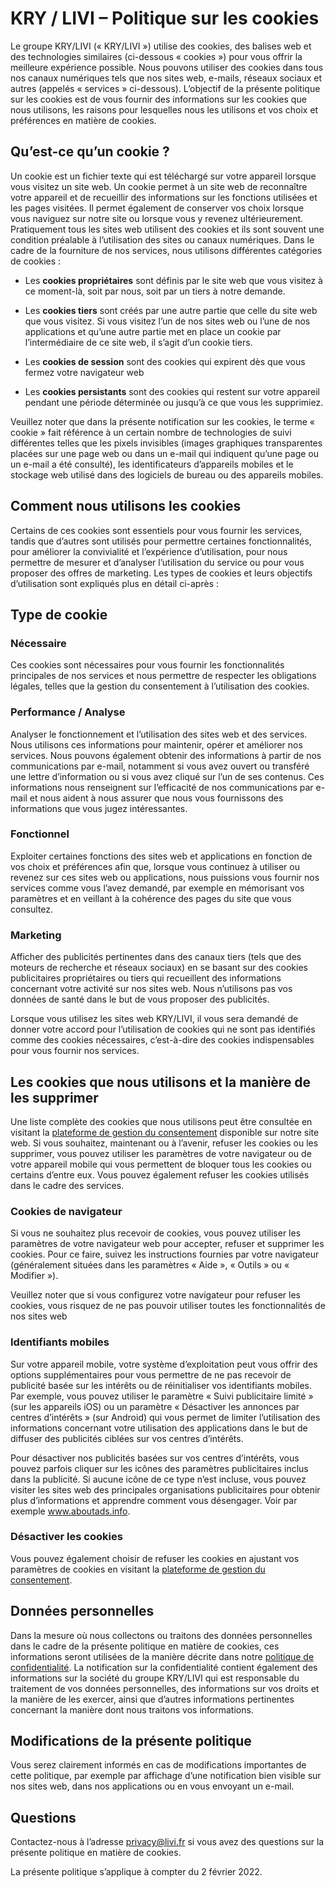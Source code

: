 KRY / LIVI – Politique sur les cookies
======================================

Le groupe KRY/LIVI (« KRY/LIVI ») utilise des cookies, des balises web et des technologies similaires (ci-dessous « cookies ») pour vous offrir la meilleure expérience possible. Nous pouvons utiliser des cookies dans tous nos canaux numériques tels que nos sites web, e-mails, réseaux sociaux et autres (appelés « services » ci-dessous). L’objectif de la présente politique sur les cookies est de vous fournir des informations sur les cookies que nous utilisons, les raisons pour lesquelles nous les utilisons et vos choix et préférences en matière de cookies.

Qu’est-ce qu’un cookie ?
------------------------

Un cookie est un fichier texte qui est téléchargé sur votre appareil lorsque vous visitez un site web. Un cookie permet à un site web de reconnaître votre appareil et de recueillir des informations sur les fonctions utilisées et les pages visitées. Il permet également de conserver vos choix lorsque vous naviguez sur notre site ou lorsque vous y revenez ultérieurement. Pratiquement tous les sites web utilisent des cookies et ils sont souvent une condition préalable à l’utilisation des sites ou canaux numériques. Dans le cadre de la fourniture de nos services, nous utilisons différentes catégories de cookies :

* Les **cookies propriétaires** sont définis par le site web que vous visitez à ce moment-là, soit par nous, soit par un tiers à notre demande.
    
* Les **cookies tiers** sont créés par une autre partie que celle du site web que vous visitez. Si vous visitez l’un de nos sites web ou l’une de nos applications et qu’une autre partie met en place un cookie par l’intermédiaire de ce site web, il s’agit d’un cookie tiers.
    
* Les **cookies de session** sont des cookies qui expirent dès que vous fermez votre navigateur web
    
* Les **cookies persistants** sont des cookies qui restent sur votre appareil pendant une période déterminée ou jusqu’à ce que vous les supprimiez.
    

Veuillez noter que dans la présente notification sur les cookies, le terme « cookie » fait référence à un certain nombre de technologies de suivi différentes telles que les pixels invisibles (images graphiques transparentes placées sur une page web ou dans un e-mail qui indiquent qu’une page ou un e-mail a été consulté), les identificateurs d’appareils mobiles et le stockage web utilisé dans des logiciels de bureau ou des appareils mobiles.

Comment nous utilisons les cookies
----------------------------------

Certains de ces cookies sont essentiels pour vous fournir les services, tandis que d’autres sont utilisés pour permettre certaines fonctionnalités, pour améliorer la convivialité et l’expérience d’utilisation, pour nous permettre de mesurer et d’analyser l’utilisation du service ou pour vous proposer des offres de marketing. Les types de cookies et leurs objectifs d’utilisation sont expliqués plus en détail ci-après :

Type de cookie
--------------

### Nécessaire

Ces cookies sont nécessaires pour vous fournir les fonctionnalités principales de nos services et nous permettre de respecter les obligations légales, telles que la gestion du consentement à l’utilisation des cookies.

### Performance / Analyse

Analyser le fonctionnement et l’utilisation des sites web et des services. Nous utilisons ces informations pour maintenir, opérer et améliorer nos services. Nous pouvons également obtenir des informations à partir de nos communications par e-mail, notamment si vous avez ouvert ou transféré une lettre d’information ou si vous avez cliqué sur l’un de ses contenus. Ces informations nous renseignent sur l’efficacité de nos communications par e-mail et nous aident à nous assurer que nous vous fournissons des informations que vous jugez intéressantes.

### Fonctionnel

Exploiter certaines fonctions des sites web et applications en fonction de vos choix et préférences afin que, lorsque vous continuez à utiliser ou revenez sur ces sites web ou applications, nous puissions vous fournir nos services comme vous l’avez demandé, par exemple en mémorisant vos paramètres et en veillant à la cohérence des pages du site que vous consultez.

### Marketing

Afficher des publicités pertinentes dans des canaux tiers (tels que des moteurs de recherche et réseaux sociaux) en se basant sur des cookies publicitaires propriétaires ou tiers qui recueillent des informations concernant votre activité sur nos sites web. Nous n’utilisons pas vos données de santé dans le but de vous proposer des publicités.

Lorsque vous utilisez les sites web KRY/LIVI, il vous sera demandé de donner votre accord pour l’utilisation de cookies qui ne sont pas identifiés comme des cookies nécessaires, c’est-à-dire des cookies indispensables pour vous fournir nos services.

Les cookies que nous utilisons et la manière de les supprimer
-------------------------------------------------------------

Une liste complète des cookies que nous utilisons peut être consultée en visitant la [plateforme de gestion du consentement](#uc-corner-modal-show "plateforme-de-gestion-du-consentement") disponible sur notre site web. Si vous souhaitez, maintenant ou à l’avenir, refuser les cookies ou les supprimer, vous pouvez utiliser les paramètres de votre navigateur ou de votre appareil mobile qui vous permettent de bloquer tous les cookies ou certains d’entre eux. Vous pouvez également refuser les cookies utilisés dans le cadre des services.

### Cookies de navigateur

Si vous ne souhaitez plus recevoir de cookies, vous pouvez utiliser les paramètres de votre navigateur web pour accepter, refuser et supprimer les cookies. Pour ce faire, suivez les instructions fournies par votre navigateur (généralement situées dans les paramètres « Aide », « Outils » ou « Modifier »).

Veuillez noter que si vous configurez votre navigateur pour refuser les cookies, vous risquez de ne pas pouvoir utiliser toutes les fonctionnalités de nos sites web

### Identifiants mobiles

Sur votre appareil mobile, votre système d’exploitation peut vous offrir des options supplémentaires pour vous permettre de ne pas recevoir de publicité basée sur les intérêts ou de réinitialiser vos identifiants mobiles. Par exemple, vous pouvez utiliser le paramètre « Suivi publicitaire limité » (sur les appareils iOS) ou un paramètre « Désactiver les annonces par centres d’intérêts » (sur Android) qui vous permet de limiter l’utilisation des informations concernant votre utilisation des applications dans le but de diffuser des publicités ciblées sur vos centres d’intérêts.

Pour désactiver nos publicités basées sur vos centres d’intérêts, vous pouvez parfois cliquer sur les icônes des paramètres publicitaires inclus dans la publicité. Si aucune icône de ce type n’est incluse, vous pouvez visiter les sites web des principales organisations publicitaires pour obtenir plus d’informations et apprendre comment vous désengager. Voir par exemple www.aboutads.info.

### Désactiver les cookies

Vous pouvez également choisir de refuser les cookies en ajustant vos paramètres de cookies en visitant la [plateforme de gestion du consentement](#uc-corner-modal-show "plateforme-de-gestion-du-consentement").

Données personnelles
--------------------

Dans la mesure où nous collectons ou traitons des données personnelles dans le cadre de la présente politique en matière de cookies, ces informations seront utilisées de la manière décrite dans notre [politique de confidentialité](https://www.livi.fr/legal/politique-de-confidentialite/ "politique-de-confidentialite"). La notification sur la confidentialité contient également des informations sur la société du groupe KRY/LIVI qui est responsable du traitement de vos données personnelles, des informations sur vos droits et la manière de les exercer, ainsi que d’autres informations pertinentes concernant la manière dont nous traitons vos informations.

Modifications de la présente politique
--------------------------------------

Vous serez clairement informés en cas de modifications importantes de cette politique, par exemple par affichage d’une notification bien visible sur nos sites web, dans nos applications ou en vous envoyant un e-mail.

Questions
---------

Contactez-nous à l’adresse privacy@livi.fr si vous avez des questions sur la présente politique en matière de cookies.

La présente politique s’applique à compter du 2 février 2022.